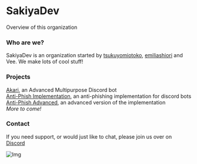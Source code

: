 # SakiyaDev
Overview of this organization


### Who are we?
SakiyaDev is an organization started by [tsukuyomiotoko](https://github.com/tsukuyomiotoko), [emiliashiori](https://github.com/emiliashiori) and Vee. We make lots of cool stuff!

### Projects
[Akari](https://top.gg/bot/881278261315895397), an Advanced Multipurpose Discord bot<br>
[Anti-Phish Implementation](https://github.com/SakiyaDev/anti-phish-implementation), an anti-phishing implementation for discord bots <br>
[Anti-Phish Advanced](https://github.com/SakiyaDev/anti-phish-implementation), an advanced version of the implementation <br>
*More to come!*

### Contact
If you need support, or would just like to chat, please join us over on [Discord](https://discord.gg/akaribot)

![Img](https://i.imgur.com/6O3pJIm.gif)
